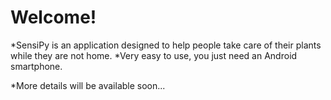 Welcome!
======

*SensiPy is an application designed to help people take care of their plants while they are not home. 
*Very easy to use, you just need an Android smartphone.

*More details will be available soon...

